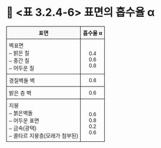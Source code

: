 # 🔹 <표 3.2.4-6> 표면의 흡수율 α

<!DOCTYPE html>
<html lang="ko">
<head>
  <meta charset="UTF-8">
  <title>표면 흡수율</title>
  <style>
    table {
      border-collapse: collapse;
      width: 60%;
      font-family: "Malgun Gothic", sans-serif;
      font-size: 14px;
    }
    th, td {
      border: 1px solid black;
      padding: 6px;
      text-align: left;
    }
    th {
      background-color: #f9f9f9;
      text-align: center;
    }
    td.value {
      text-align: center;
    }
  </style>
</head>
<body>
  <table>
    <tr>
      <th>표면</th>
      <th>흡수율 α</th>
    </tr>
    <tr>
      <td>벽표면<br>– 밝은 칠<br>– 중간 칠<br>– 어두운 칠</td>
      <td class="value"><br>0.4<br>0.6<br>0.8</td>
    </tr>
    <tr>
      <td>경질벽돌 벽</td>
      <td class="value">0.8</td>
    </tr>
    <tr>
      <td>밝은 층 벽</td>
      <td class="value">0.6</td>
    </tr>
    <tr>
      <td>지붕<br>– 붉은벽돌<br>– 어두운 표면<br>– 금속(광택)<br>– 콜타르 지붕층(모래가 첨부된)</td>
      <td class="value"><br>0.6<br>0.8<br>0.2<br>0.6</td>
    </tr>
  </table>
</body>
</html>

